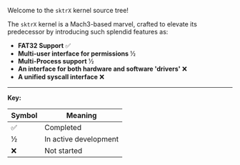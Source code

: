 Welcome to the `sktrX` kernel source tree!

The `sktrX` kernel is a Mach3-based marvel, crafted to elevate its predecessor by introducing such splendid features as:

- **FAT32 Support** ✅  
- **Multi-user interface for permissions** ½  
- **Multi-Process support** ½  
- **An interface for both hardware and software 'drivers'** ❌  
- **A unified syscall interface** ❌  

---

**Key:**

| Symbol | Meaning             |
|--------|---------------------|
| ✅      | Completed           |
| ½      | In active development |
| ❌      | Not started         |
